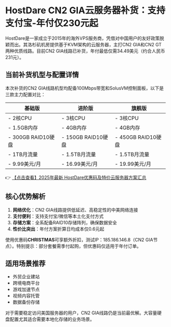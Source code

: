 # HostDare CN2 GIA云服务器补货：支持支付宝-年付仅230元起

HostDare是一家成立于2015年的海外VPS服务商，凭借对中国用户的友好政策脱颖而出。其洛杉矶机房提供基于KVM架构的云服务器，主打CN2 GIA和CN2 GT两种优质线路。目前CN2 GIA线路已补货，年付最低仅需34.49美元（约合人民币231元）。

## 当前补货机型与配置详情

本次补货的CN2 GIA线路机型均配备100Mbps带宽和SolusVM控制面板，以下是三款主力配置对比：

| 基础版                | 进阶版                | 旗舰版                |
|-----------------------|-----------------------|-----------------------|
| - 2核CPU              | - 3核CPU              | - 3核CPU              |
| - 1.5GB内存           | - 4GB内存             | - 4GB内存             |
| - 300GB RAID10硬盘     | - 150GB RAID10硬盘     | - 450GB RAID10硬盘     |
| - 1TB月流量           | - 1.5TB月流量         | - 1.5TB月流量         |
| - 9.99美元/月         | - 16.99美元/月        | - 19.99美元/月        |

👉 [【点击查看】2025年最新 HostDare优惠码及特价云服务器方案汇总](https://bit.ly/hostdare)

## 核心优势解析

1. **网络优化**：CN2 GIA线路提供低延迟、高稳定性的中美网络连接
2. **支付便利**：支持支付宝/微信等本土化支付方式
3. **存储方案**：全系配备RAID10存储阵列，确保数据安全
4. **性价比突出**：年付方案折算日均成本仅0.6元起

使用优惠码**CHRISTMAS**可享额外折扣，测试IP：185.186.146.8（CN2 GIA节点）。特别提示：部分套餐需季付起购，但优惠码仅适用于年付订单。

## 适用场景推荐

- 外贸企业建站
- 跨境电商平台
- 游戏加速节点
- 视频内容托管
- 数据备份存储

对于需要稳定访问美国服务器的用户，CN2 GIA线路仍是当前最优解。大容量硬盘配置尤其适合需要本地化存储的业务场景。